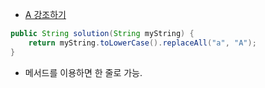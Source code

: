 - [A 강조하기](https://school.programmers.co.kr/learn/courses/30/lessons/181874)


```java
public String solution(String myString) {
    return myString.toLowerCase().replaceAll("a", "A");
}
```
- 메서드를 이용하면 한 줄로 가능.